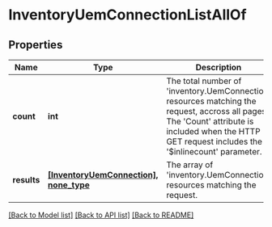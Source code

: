 # InventoryUemConnectionListAllOf

## Properties
Name | Type | Description | Notes
------------ | ------------- | ------------- | -------------
**count** | **int** | The total number of &#39;inventory.UemConnection&#39; resources matching the request, accross all pages. The &#39;Count&#39; attribute is included when the HTTP GET request includes the &#39;$inlinecount&#39; parameter. | [optional] 
**results** | [**[InventoryUemConnection], none_type**](InventoryUemConnection.md) | The array of &#39;inventory.UemConnection&#39; resources matching the request. | [optional] 

[[Back to Model list]](../README.md#documentation-for-models) [[Back to API list]](../README.md#documentation-for-api-endpoints) [[Back to README]](../README.md)


